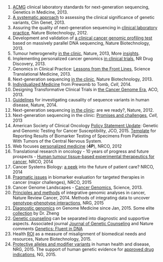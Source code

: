 1. [ACMG](http://www.nature.com/gim/journal/v15/n9/full/gim201392a.html) clinical laboratory standards for next-generation sequencing, Genetics in Medicine, 2013.
2. [A systematic approach](http://onlinelibrary.wiley.com/doi/10.1111/cge.12257/abstract) to assessing the clinical significance of genetic variants, Clin Genet, 2013.
3. Assuring the quality of next-generation sequencing in [clinical laboratory practice](http://www.nature.com/nbt/journal/v30/n11/full/nbt.2403.html), Nature Biotechnology, 2012.
4. Development and validation of [a clinical cancer genomic profiling test](http://www.nature.com/nbt/journal/v31/n11/full/nbt.2696.html) 
based on massively parallel DNA sequencing, Nature Biotechnology, 2013.
5. Tumour heterogeneity [in the clinic](http://www.nature.com/nature/journal/v501/n7467/full/nature12627.html), Nature, 2013, More [insights](http://www.nature.com/nature/supplements/insights/tumour_heterogeneity/).
6. Implementing personalized cancer genomics [in clinical trials](http://www.nature.com/nrd/journal/v12/n5/abs/nrd3979.html), NR Drug Discovery, 2013.
7. Genomics in Clinical Practice: [Lessons from the Front Lines](http://stm.sciencemag.org/content/5/194/194cm5.full), Science Translational Medicine, 2013.
8. Next-generation sequencing [in the clinic](http://www.nature.com/nbt/journal/v31/n11/full/nbt.2743.html), Nature Biotechnology, 2013.
9. [Individualized Medicine](http://www.sciencedirect.com/science/article/pii/S0092867414002049) from Prewomb to Tomb, *Cell*, 2014.
10. Designing Transformative Clinical Trials in [the Cancer Genome Era](http://jco.ascopubs.org/content/31/15/1834.full), ACO, 2013.
11. [Guidelines](http://www.nature.com/nature/journal/v508/n7497/full/nature13127.html) for investigating causality of sequence variants in human disease, Nature, 2014.
12. Next-generation sequencing [in the clinic](http://www.nature.com/nrg/journal/v13/n11/full/nrg3357.html): are we ready?, Nature, 2012.
13. Next-generation sequencing in the clinic: [Promises and challenges](http://www.sciencedirect.com/science/article/pii/S0304383512006726), *Cell*, 2013
14. American Society of Clinical Oncology [Policy Statement Update](http://jco.ascopubs.org/content/early/2015/08/31/JCO.2015.63.0996): Genetic and Genomic Testing for Cancer Susceptibility, JCO, 2015. 
[Template](http://www.archivesofpathology.org/doi/10.5858/arpa.2014-0588-CP) for Reporting Results of Biomarker Testing of Specimens From Patients With Tumors of the Central Nervous System. 
15. Web focuses [personalized medicine](http://www.nature.com/nrclinonc/focus/personalized-medicine/index.html) (**4P**), NRCO, 2012
16. Translational research in oncology - 10 years of progress and future prospects - [Human tumour tissue-based experimental therapeutics for cancer](http://www.nature.com/nrclinonc/journal/v11/n11/full/nrclinonc.2014.158.html), NRCO, 2014
17. Cancer Systems Biology: [a peek](http://www.nature.com/nrclinonc/journal/v11/n3/full/nrclinonc.2014.6.html) into the future of patient care? NRCO, 2014
18. [Pragmatic issues](http://www.nature.com/nrclinonc/journal/v12/n4/full/nrclinonc.2014.202.html) in biomarker evaluation for targeted therapies in cancer (major challenges), NRCO, 2015
19. Cancer Genome Landscapes - [Cancer Genomics](http://www.sciencemag.org/site/special/cancergenomics/index.xhtml), Science, 2013.
20. [Principles and methods](http://www.nature.com/nrc/journal/v14/n5/full/nrc3721.html) of integrative genomic analyses in cancer, Nature Review Cancer, 2014. Methods of integrating data to uncover [genotype–phenotype interactions](http://www.nature.com/nrg/journal/v16/n2/full/nrg3868.html), NRG, 2015
21. [Diagnostic genomics](http://www.genomemedicine.com/series/diagnostics?from=timeline&isappinstalled=0) on Genome Medicine since Jan, 2015. Some elite [collection](https://pantheonofarticles.wordpress.com/) by Dr. Zheng
22. [Genetic counseling](https://en.wikipedia.org/wiki/Genetic_counseling) can be separated into diagnostic and supportive aspects. Associated journal [Journal of Genetic Counseling](http://link.springer.com/journal/volumesAndIssues/10897) and Nature comments [Genetics: Fluent in DNA](http://www.nature.com/nature/journal/v526/n7571/full/nj7571-151a.html)
23. Health [ROI](http://www.nature.com/nbt/journal/v33/n8/full/nbt.3276.html) as a measure of misalignment of biomedical needs and resources, Nature Biotechnology, 2015. 
24. [Protective alleles and modifier variants](http://www.nature.com/nrg/journal/vaop/ncurrent/full/nrg4017.html) in human health and disease, NRG, 2015. The support of human genetic evidence for [approved drug indications](http://www.nature.com/ng/journal/v47/n8/full/ng.3314.html), NG, 2015.
